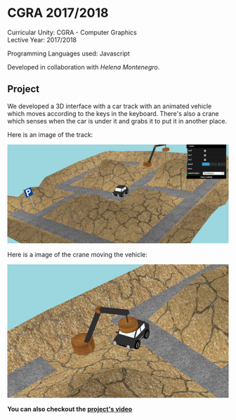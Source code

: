# CGRA 2017/2018

Curricular Unity: CGRA - Computer Graphics <br>
Lective Year: 2017/2018

Programming Languages used: Javascript

Developed in collaboration with *Helena Montenegro*.

## Project

We developed a 3D interface with a car track with an animated vehicle which moves according to the keys in the keyboard. There's also a crane which senses when the car is under it and grabs it to put it in another place.

Here is an image of the track:

![](https://github.com/SmilingOwl/CGRA-17_18/blob/master/screenshots/2.PNG)

Here is a image of the crane moving the vehicle:

![](https://github.com/SmilingOwl/CGRA-17_18/blob/master/screenshots/1.png)
<br>

**You can also checkout the [project's video](https://youtu.be/GBfmKlHiKOE)**
